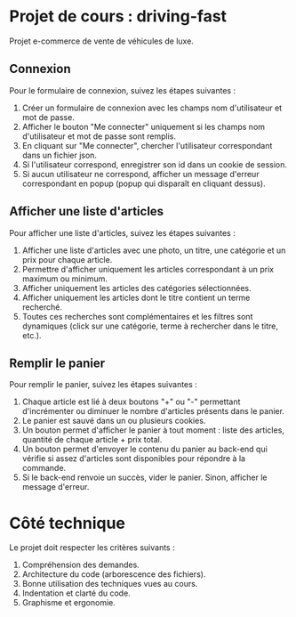 # Projet de cours : driving-fast

Projet e-commerce de vente de véhicules de luxe.

## Connexion

Pour le formulaire de connexion, suivez les étapes suivantes :

1. Créer un formulaire de connexion avec les champs nom d'utilisateur et mot de passe.
2. Afficher le bouton "Me connecter" uniquement si les champs nom d'utilisateur et mot de passe sont remplis.
3. En cliquant sur "Me connecter", chercher l'utilisateur correspondant dans un fichier json.
4. Si l'utilisateur correspond, enregistrer son id dans un cookie de session.
5. Si aucun utilisateur ne correspond, afficher un message d'erreur correspondant en popup (popup qui disparaît en cliquant dessus).

## Afficher une liste d'articles

Pour afficher une liste d'articles, suivez les étapes suivantes :

1. Afficher une liste d'articles avec une photo, un titre, une catégorie et un prix pour chaque article.
2. Permettre d'afficher uniquement les articles correspondant à un prix maximum ou minimum.
3. Afficher uniquement les articles des catégories sélectionnées.
4. Afficher uniquement les articles dont le titre contient un terme recherché.
5. Toutes ces recherches sont complémentaires et les filtres sont dynamiques (click sur une catégorie, terme à rechercher dans le titre, etc.).

## Remplir le panier

Pour remplir le panier, suivez les étapes suivantes :

1. Chaque article est lié à deux boutons "+" ou "-" permettant d'incrémenter ou diminuer le nombre d'articles présents dans le panier.
2. Le panier est sauvé dans un ou plusieurs cookies.
3. Un bouton permet d'afficher le panier à tout moment : liste des articles, quantité de chaque article + prix total.
4. Un bouton permet d'envoyer le contenu du panier au back-end qui vérifie si assez d'articles sont disponibles pour répondre à la commande.
5. Si le back-end renvoie un succès, vider le panier. Sinon, afficher le message d'erreur.

# Côté technique

Le projet doit respecter les critères suivants :

1. Compréhension des demandes.
2. Architecture du code (arborescence des fichiers).
3. Bonne utilisation des techniques vues au cours.
4. Indentation et clarté du code.
5. Graphisme et ergonomie.
